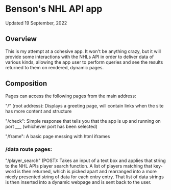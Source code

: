 # Benson's NHL API app

Updated 19 September, 2022

## Overview

This is my attempt at a cohesive app. It won't be anything crazy, but it will provide some interactions with the NHLs API in order to deliver 
data of various kinds, allowing the app user to perform queries and see the results returned to them on rendered, dynamic pages. 

## Composition

Pages can access the following pages from the main address:

"/" (root address): Displays a greeting page, will contain links when the site has more content and structure

"/check": Simple response that tells you that the app is up and running on port ___ (whichever port has been selected)

"/frame": A basic page messing with html iframes

### /data route pages:

"/player_search" (POST): Takes an input of a text box and applies that string to the NHL APIs player search function. A list of players matching that key-word is then returned,
which is picked apart and rearranged into a more nicely presented string of data for each entry entry. That list of data strings is then inserted into a dynamic webpage and is
sent back to the user. 